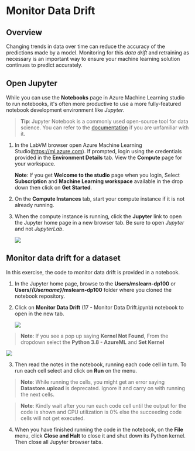 # Monitor Data Drift

## Overview

Changing trends in data over time can reduce the accuracy of the predictions made by a model. Monitoring for this *data drift* and retraining as necessary is an important way to ensure your machine learning solution continues to predict accurately.

## Open Jupyter

While you can use the **Notebooks** page in Azure Machine Learning studio to run notebooks, it's often more productive to use a more fully-featured notebook development environment like *Jupyter*.

> **Tip**: Jupyter Notebook is a commonly used open-source tool for data science. You can refer to the [documentation](https://jupyter-notebook.readthedocs.io/en/stable/notebook.html) if you are unfamiliar with it.

1. In the LabVM browser open Azure Machine Learning Studio(https://ml.azure.com). If prompted, login using the credentials provided in the **Environment Details** tab. View the **Compute** page for your workspace.

    **Note**: If you get **Welcome to the studio** page when you login, Select **Subscription** and **Machine Learning workspace** available in the drop down then click on **Get Started**.

2. On the **Compute Instances** tab, start your compute instance if it is not already running.

3. When the compute instance is running, click the **Jupyter** link to open the Jupyter home page in a new browser tab. Be sure to open *Jupyter* and not *JupyterLab*.

    ![](images/jupyter.png)

## Monitor data drift for a dataset

In this exercise, the code to monitor data drift is provided in a notebook.

1. In the Jupyter home page, browse to the **Users/mslearn-dp100** or **Users/*{Username}*/mslearn-dp100** folder where you cloned the notebook repository.

2. Click on **Monitor Data Drift** (17 - Monitor Data Drift.ipynb) notebook to open in the new tab.

    ![](images/monitordata.png)

>**Note**: If you see a pop up saying **Kernel Not Found**, From the dropdown select the **Python 3.8 - AzureML** and **Set Kernel**

   ![](images/kernel-not-found.png)

3. Then read the notes in the notebook, running each code cell in turn. To run each cell select and click on **Run** on the menu.

>**Note**: While running the cells, you might get an error saying **Datastore.upload** is deprecated. Ignore it and carry on with running the next cells.

> **Note**: Kindly wait after you run each code cell until the output for the code is shown and CPU utilization is 0% else the succeeding code cells will not get executed.

4. When you have finished running the code in the notebook, on the **File** menu, click **Close and Halt** to close it and shut down its Python kernel. Then close all Jupyter browser tabs.
